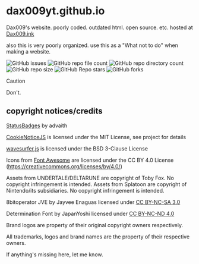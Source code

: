 # dax009yt.github.io
Dax009's website. poorly coded. outdated html. open source. etc. hosted at [Dax009.ink](https://dax009.ink)

also this is very poorly organized. use this as a "What not to do" when making a website.

![GitHub issues](https://img.shields.io/github/issues/dax009yt/dax009yt.github.io?style=social&logo=github)
![GitHub repo file count](https://img.shields.io/github/directory-file-count/dax009yt/dax009yt.github.io?style=social&logo=github)
![GitHub repo directory count](https://img.shields.io/github/directory-file-count/dax009yt/dax009yt.github.io?style=social&logo=github&label=directories&type=dir)
![GitHub repo size](https://img.shields.io/github/repo-size/dax009yt/dax009yt.github.io?style=social&logo=github)
![GitHub Repo stars](https://img.shields.io/github/stars/dax009yt/dax009yt.github.io?style=social&logo=github)
![GitHub forks](https://img.shields.io/github/forks/dax009yt/dax009yt.github.io?style=social&logo=github)

> [!CAUTION]
> Don't.

## copyright notices/credits
[StatusBadges](https://statusbadges.me/) by advaith 

[CookieNoticeJS](https://github.com/micc83/cookie-notice-js) is licensed under the MIT License, see project for details

[wavesurfer.js](https://github.com/katspaugh/wavesurfer.js) is licensed under the BSD 3-Clause License

Icons from [Font Awesome](https://fontawesome.com/) are licensed under the CC BY 4.0 License (https://creativecommons.org/licenses/by/4.0/)

Assets from UNDERTALE/DELTARUNE are copyright of Toby Fox. No copyright infringement is intended.
Assets from Splatoon are copyright of Nintendo/its subsidiaries. No copyright infringement is intended.

8bitoperator JVE by Jayvee Enaguas licensed under [CC BY-NC-SA 3.0](http://creativecommons.org/licenses/by-nc-sa/3.0)

Determination Font by JapanYoshi licensed under [CC BY-NC-ND 4.0](https://creativecommons.org/licenses/by-nc-nd/4.0/deed.en)

Brand logos are property of their original copyright owners respectively.

All trademarks, logos and brand names are the property of their respective owners.

If anything's missing here, let me know.
